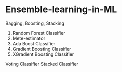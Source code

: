 # Ensemble-learning-in-ML
Bagging, Boosting, Stacking

  1. Random Forest Classifier
  2. Mete-estimator
  3. Ada Boost Classifier
  4. Gradient Boosting Classifier
  5. XGradient Boosting Classifier

Voting Classifier
Stacked Classifier

